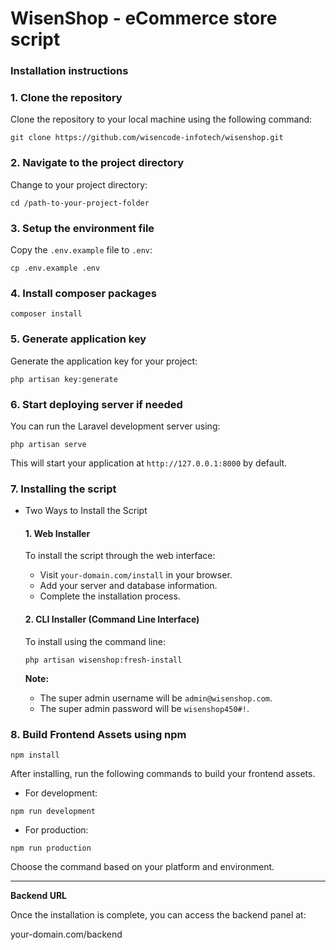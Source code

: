 # WisenShop - eCommerce store script

### Installation instructions

### 1. Clone the repository

Clone the repository to your local machine using the following command:

```git clone https://github.com/wisencode-infotech/wisenshop.git```

### 2. Navigate to the project directory

Change to your project directory:

```cd /path-to-your-project-folder```

### 3. Setup the environment file

Copy the `.env.example` file to `.env`:

```cp .env.example .env```

### 4. Install composer packages

```composer install```

### 5. Generate application key

Generate the application key for your project:

```php artisan key:generate```

### 6. Start deploying server if needed

You can run the Laravel development server using:

```php artisan serve```

This will start your application at `http://127.0.0.1:8000` by default.

### 7. Installing the script

- Two Ways to Install the Script

    #### 1. Web Installer

    To install the script through the web interface:
    
    - Visit `your-domain.com/install` in your browser.
    - Add your server and database information.
    - Complete the installation process.

    #### 2. CLI Installer (Command Line Interface)
    
    To install using the command line:
    
    ```php artisan wisenshop:fresh-install```

    **Note:**
    - The super admin username will be `admin@wisenshop.com`.
    - The super admin password will be `wisenshop450#!`.

### 8. Build Frontend Assets using npm

```npm install```

After installing, run the following commands to build your frontend assets.

- For development:

```npm run development```

- For production:

```npm run production```

Choose the command based on your platform and environment.

---

**Backend URL**

Once the installation is complete, you can access the backend panel at:

your-domain.com/backend
